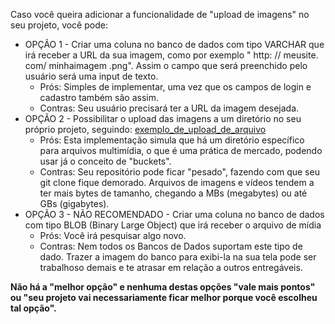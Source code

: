 Caso você queira adicionar a funcionalidade de "upload de imagens" no seu projeto, você pode:

- OPÇÃO 1 - Criar uma coluna no banco de dados com tipo VARCHAR que irá receber a URL da sua imagem, como por exemplo " http: // meusite. com/ minhaimagem .png". Assim o campo que será preenchido pelo usuário será uma input de texto.
  - Prós: Simples de implementar, uma vez que os campos de login e cadastro também são assim.
  - Contras: Seu usuário precisará ter a URL da imagem desejada.
- OPÇÃO 2 - Possibilitar o upload das imagens a um diretório no seu próprio projeto, seguindo: [exemplo_de_upload_de_arquivo](https://github.com/BandTec/web-data-viz/tree/main/DOCUMENTOS_DE_APOIO/exemplo_de_upload_de_arquivo)
  - Prós: Esta implementação simula que há um diretório específico para arquivos multimídia, o que é uma prática de mercado, podendo usar já o conceito de "buckets".
  - Contras: Seu repositório pode ficar "pesado", fazendo com que seu git clone fique demorado. Arquivos de imagens e vídeos tendem a ter mais bytes de tamanho, chegando a MBs (megabytes) ou até GBs (gigabytes).
- OPÇÃO 3 - NÃO RECOMENDADO - Criar uma coluna no banco de dados com tipo BLOB (Binary Large Object) que irá receber o arquivo de mídia
  - Prós: Você irá pesquisar algo novo.
  - Contras: Nem todos os Bancos de Dados suportam este tipo de dado. Trazer a imagem do banco para exibi-la na sua tela pode ser trabalhoso demais e te atrasar em relação a outros entregáveis.

**Não há a "melhor opção" e nenhuma destas opções "vale mais pontos" ou "seu projeto vai necessariamente ficar melhor porque você escolheu tal opção".**

